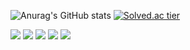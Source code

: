 
![Anurag's GitHub stats](https://github-readme-stats.vercel.app/api?username=chanbi428&show_icons=true&theme=vue)
[![Solved.ac tier](http://mazassumnida.wtf/api/v2/generate_badge?boj=cksql428)](https://solved.ac/{handle})


<!-- [![Top Langs](https://github-readme-stats.vercel.app/api/top-langs/?username=chanbi428)](https://github.com/anuraghazra/github-readme-stats) -->


<img src="https://img.shields.io/badge/JAVA-007396?style=flat-square&logo=Java&logoColor=white" /> <img src="https://img.shields.io/badge/JavaScript-F7DF1E?style=flat-square&logo=JavaScript&logoColor=white" />
<img src="https://img.shields.io/badge/C++-00599C?style=flat-square&logo=C++&logoColor=white" />
<img src="https://img.shields.io/badge/React-61DAFB?style=flat-square&logo=React&logoColor=white" />
<img src="https://img.shields.io/badge/Spring Boot-6DB33F?style=flat-square&logo=Spring boot&logoColor=white" />

